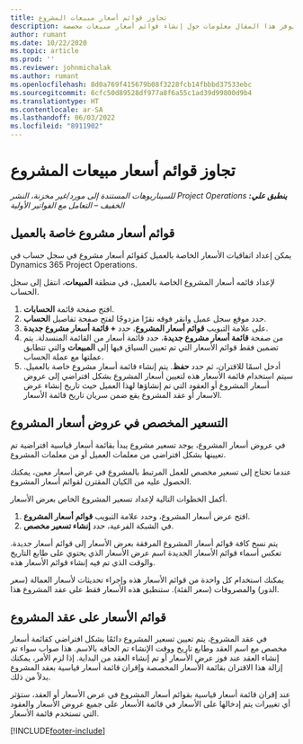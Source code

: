 ```yaml
---
title: تجاوز قوائم أسعار مبيعات المشروع
description: يوفر هذا المقال معلومات حول إنشاء قوائم أسعار مبيعات مخصصة.
author: rumant
ms.date: 10/22/2020
ms.topic: article
ms.prod: ''
ms.reviewer: johnmichalak
ms.author: rumant
ms.openlocfilehash: 8d0a769f415679b08f3228fcb14fbbbd37533ebc
ms.sourcegitcommit: 6cfc50d89528df977a8f6a55c1ad39d99800d9b4
ms.translationtype: HT
ms.contentlocale: ar-SA
ms.lasthandoff: 06/03/2022
ms.locfileid: "8911902"
---
```

# <a name="override-project-sales-price-lists"></a>تجاوز قوائم أسعار مبيعات المشروع

_**ينطبق علي:** ‏‫Project Operations للسيناريوهات المستندة إلى مورد/غير مخزنة‬، ‏‫النشر الخفيف – التعامل مع الفواتير الأولية‬_

## <a name="customer-specific-project-price-lists"></a>قوائم أسعار مشروع خاصة بالعميل

يمكن إعداد اتفاقيات الأسعار الخاصة بالعميل كقوائم أسعار مشروع في سجل حساب في Dynamics 365 Project Operations.

لإعداد قائمه أسعار المشروع الخاصة بالعميل، في منطقة **المبيعات**، انتقل إلى سجل الحساب.

1. افتح صفحة قائمة **الحسابات**.
2. حدد موقع سجل عميل وانقر فوقه نقرًا مزدوجًا لفتح صفحة تفاصيل **الحساب**.
3. على علامة التبويب **قوائم أسعار المشروع**، حدد **+ قائمة أسعار مشروع جديدة**.
4. من صفحة **قائمة أسعار مشروع جديدة**، حدد قائمة أسعار من القائمة المنسدلة. يتم تضمين فقط قوائم الأسعار التي تم تعيين السياق فيها إلى **المبيعات** والتي تتطابق عملتها مع عملة الحساب.
5. أدخل اسمًا للاقتران، ثم حدد **حفظ**. يتم إنشاء قائمة أسعار مشروع خاصة بالعميل. سيتم استخدام قائمة الأسعار هذه لتعيين أسعار المشروع بشكل افتراضي إلى عروض أسعار المشروع أو العقود التي تم إنشاؤها لهذا العميل حيث تاريخ إنشاء عرض الاسعار أو عقد المشروع يقع ضمن سريان تاريخ قائمة الأسعار.

## <a name="custom-pricing-on-project-quotes"></a>التسعير المخصص في عروض أسعار المشروع

في عروض أسعار المشروع، يوجد تسعير مشروع يبدأ بقائمة أسعار قياسية افتراضية تم تعيينها بشكل افتراضي من معلمات العميل أو من معلمات المشروع.

عندما تحتاج إلى تسعير مخصص للعمل المرتبط بالمشروع في عرض أسعار معين، يمكنك الحصول عليه من الكيان المقترن لقوائم أسعار المشروع.

أكمل الخطوات التالية لإعداد تسعير المشروع الخاص بعرض الأسعار.

1. افتح عرض أسعار المشروع، وحدد علامة التبويب **قوائم أسعار المشروع**.
2. في الشبكة الفرعية، حدد **إنشاء تسعير مخصص**.

يتم نسخ كافة قوائم أسعار المشروع المرفقة بعرض الأسعار إلى قوائم أسعار جديدة. تعكس أسماء قوائم الأسعار الجديدة اسم عرض الأسعار الذي يحتوي على طابع التاريخ والوقت الذي تم فيه إنشاء قوائم الأسعار هذه.

يمكنك استخدام كل واحدة من قوائم الأسعار هذه وإجراء تحديثات لأسعار العمالة (سعر الدور) والمصروفات (سعر الفئة). ستنطبق هذه الأسعار فقط على عقد المشروع هذا.

## <a name="price-lists-on-a-project-contract"></a>قوائم الأسعار على عقد المشروع

في عقد المشروع، يتم تعيين تسعير المشروع دائمًا بشكل افتراضي كقائمة أسعار مخصص مع اسم العقد وطابع تاريخ ووقت الإنشاء تم الحاقه بالاسم. هذا صواب سواء تم إنشاء العقد عند فوز عرض الأسعار أو تم إنشاء العقد من البداية. إذا لزم الأمر، يمكنك إزالة هذا الاقتران بقائمة الأسعار المخصصة وإقران قائمة أسعار قياسية بعقد المشروع بدلاً من ذلك.

عند إقران قائمة أسعار قياسية بقوائم أسعار المشروع في عرض الأسعار أو العقد، ستؤثر أي تغييرات يتم إدخالها على الأسعار في قائمة الأسعار على جميع عروض الأسعار والعقود التي تستخدم قائمة الأسعار.


[!INCLUDE[footer-include](../includes/footer-banner.md)]